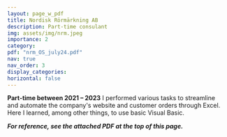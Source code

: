 ```yaml
---
layout: page_w_pdf
title: Nordisk Rörmärkning AB
description: Part-time consulant
img: assets/img/nrm.jpeg
importance: 2
category:
pdf: "nrm_OS_july24.pdf"
nav: true
nav_order: 3
display_categories:
horizontal: false
---
```


<!-- markdownlint-disable MD033 -->

**Part-time between 2021 – 2023**
I performed various tasks to streamline and automate the company's website and customer orders
through Excel. Here I learned, among other things, to use basic Visual Basic.

**_For reference, see the attached PDF at the top of this page._**

